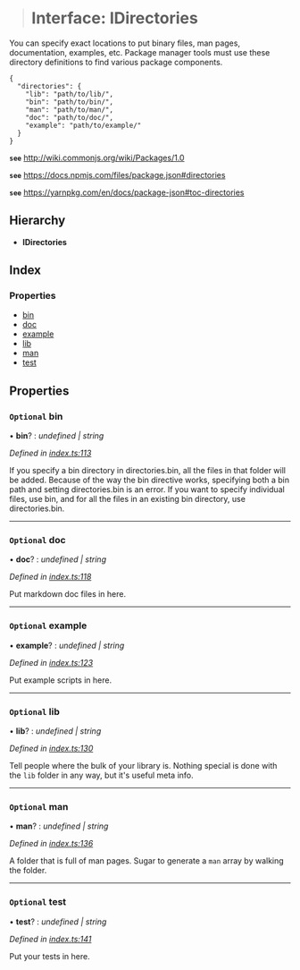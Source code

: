 > # Interface: IDirectories

You can specify exact locations to put binary files, man pages,
documentation, examples, etc. Package manager tools must use
these directory definitions to find various package components.
```
{
  "directories": {
    "lib": "path/to/lib/",
    "bin": "path/to/bin/",
    "man": "path/to/man/",
    "doc": "path/to/doc/",
    "example": "path/to/example/"
  }
}
```

**`see`** http://wiki.commonjs.org/wiki/Packages/1.0

**`see`** https://docs.npmjs.com/files/package.json#directories

**`see`** https://yarnpkg.com/en/docs/package-json#toc-directories

## Hierarchy

* **IDirectories**

## Index

### Properties

* [bin](idirectories.md#optional-bin)
* [doc](idirectories.md#optional-doc)
* [example](idirectories.md#optional-example)
* [lib](idirectories.md#optional-lib)
* [man](idirectories.md#optional-man)
* [test](idirectories.md#optional-test)

## Properties

### `Optional` bin

• **bin**? : *undefined | string*

*Defined in [index.ts:113](https://github.com/ajaxlab/package-json-type/blob/5df272e/src/index.ts#L113)*

If you specify a bin directory in directories.bin,
all the files in that folder will be added.
Because of the way the bin directive works,
specifying both a bin path and setting directories.bin
is an error. If you want to specify individual files,
use bin, and for all the files in an existing bin directory,
use directories.bin.

___

### `Optional` doc

• **doc**? : *undefined | string*

*Defined in [index.ts:118](https://github.com/ajaxlab/package-json-type/blob/5df272e/src/index.ts#L118)*

Put markdown doc files in here.

___

### `Optional` example

• **example**? : *undefined | string*

*Defined in [index.ts:123](https://github.com/ajaxlab/package-json-type/blob/5df272e/src/index.ts#L123)*

Put example scripts in here.

___

### `Optional` lib

• **lib**? : *undefined | string*

*Defined in [index.ts:130](https://github.com/ajaxlab/package-json-type/blob/5df272e/src/index.ts#L130)*

Tell people where the bulk of your library is.
Nothing special is done with the `lib` folder
in any way, but it's useful meta info.

___

### `Optional` man

• **man**? : *undefined | string*

*Defined in [index.ts:136](https://github.com/ajaxlab/package-json-type/blob/5df272e/src/index.ts#L136)*

A folder that is full of man pages. Sugar to generate
a `man` array by walking the folder.

___

### `Optional` test

• **test**? : *undefined | string*

*Defined in [index.ts:141](https://github.com/ajaxlab/package-json-type/blob/5df272e/src/index.ts#L141)*

Put your tests in here.